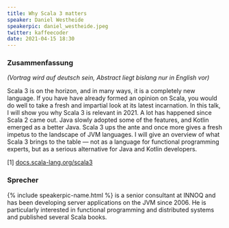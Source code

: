 ```yaml
---
title: Why Scala 3 matters
speaker: Daniel Westheide
speakerpic: daniel_westheide.jpeg
twitter: kaffeecoder
date: 2021-04-15 18:30
---
```


### Zusammenfassung

_(Vortrag wird auf deutsch sein, Abstract liegt bislang nur in English vor)_

Scala 3 is on the horizon, and in many ways, it is a completely new language. 
If you have have already formed an opinion on Scala, you would do well to take a fresh and impartial look at its latest incarnation. 
In this talk, I will show you why Scala 3 is relevant in 2021. 
A lot has happened since Scala 2 came out. 
Java slowly adopted some of the features, and Kotlin emerged as a better Java. 
Scala 3 ups the ante and once more gives a fresh impetus to the landscape of JVM languages. 
I will give an overview of what Scala 3 brings to the table — not as a language for functional programming experts, but as a serious alternative for Java and Kotlin developers.

[1] [docs.scala-lang.org/scala3](https://docs.scala-lang.org/scala3/)

### Sprecher


{% include speakerpic-name.html %} is a senior consultant at INNOQ and has been developing server applications on the JVM since 2006. 
He is particularly interested in functional programming and distributed systems and published several Scala books.
